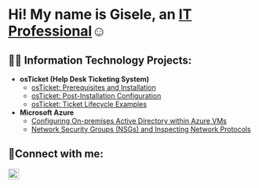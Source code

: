 <h1>Hi! My name is Gisele, an <a href="https://linkedin.com/gisèle-kina">IT Professional</a>☺</h1>

<h2>👨‍💻 Information Technology Projects:</h2>

- <b>osTicket (Help Desk Ticketing System)</b>
  - [osTicket: Prerequisites and Installation](https://github.com/gthem/osticket-prereqs)
  - [osTicket: Post-Installation Configuration](https://github.com/gthem/post-install-config)
  - [osTicket: Ticket Lifecycle Examples](https://github.com/gthem/ticket-lifecycle)
- <b>Microsoft Azure</b>
  - [Configuring On-premises Active Directory within Azure VMs](https://github.com/joshmadakorcc/configure-ad)
  - [Network Security Groups (NSGs) and Inspecting Network Protocols](https://github.com/joshmadakorcc/azure-network-protocols)

<h2>🤳Connect with me:</h2>

[<img align="left" alt="Gisele-n | LinkedIn" width="22px" src="https://cdn.jsdelivr.net/npm/simple-icons@v3/icons/linkedin.svg" />][linkedin]

[linkedin]: https://linkedin.com/in/Gisele-n
